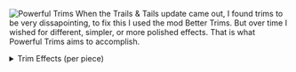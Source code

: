 ![Powerful Trims](https://cdn.modrinth.com/data/cached_images/e20b5df1363d54cd93e93d8924adb0a50871b5fb.png)
When the Trails & Tails update came out, I found trims to be very dissapointing, to fix this I used the mod Better Trims. But over time I wished for different, simpler, or more polished effects. That is what Powerful Trims aims to accomplish.


<details>
<summary>Trim Effects (per piece)</summary>
  
- Iron: 1 extra interaction range
- Copper: 31% reduced scale
- Gold: 10% mining speed
- Diamond: 1 armor and 0.5 armor toughness
- Netherite! 25% knockback resistance, full set gives fire resistance
- Emerald: 10% reduced gravity, full set removes fall damage
- Redstone: 10% speed and 1 step height
- Quartz: 2.25 max health
- Lapis: 25% increased xp
- Amethyst: 1 attack damage
- Resin: Sneak to lower damage but lose movement, removes jump height, movement, and reach. But gives resistance until you stop sneaking. Full set gives complete damage reduction but immbolizes you. This is only for vanilla backport mod if installed as of now

</details>
